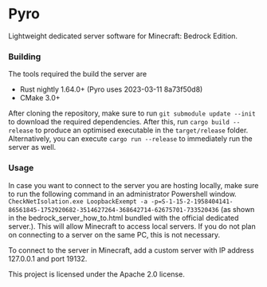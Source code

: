 # Pyro
Lightweight dedicated server software for Minecraft: Bedrock Edition.

### Building
The tools required the build the server are
- Rust nightly 1.64.0+ (Pyro uses 2023-03-11 8a73f50d8)
- CMake 3.0+

After cloning the repository, make sure to run `git submodule update --init` to download the required dependencies. After this, run `cargo build --release` to produce an optimised executable in the `target/release` folder. Alternatively, you can execute `cargo run --release` to immediately run the server as well.

### Usage
In case you want to connect to the server you are hosting locally, make sure to run the following command in an administrator Powershell window.
`CheckNetIsolation.exe LoopbackExempt -a -p=S-1-15-2-1958404141-86561845-1752920682-3514627264-368642714-62675701-733520436` (as shown in the bedrock_server_how_to.html bundled with the official dedicated server.). This will allow Minecraft to access local servers.
If you do not plan on connecting to a server on the same PC, this is not necessary.

To connect to the server in Minecraft, add a custom server with IP address 127.0.0.1 and port 19132. 

This project is licensed under the Apache 2.0 license.
